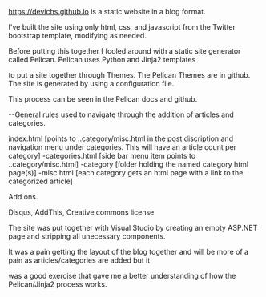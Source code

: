 https://devichs.github.io is a static website in a blog format.  

I've built the site using only html, css, and javascript from the Twitter bootstrap template, modifying as needed. 

Before putting this together I fooled around with a static site generator called Pelican. Pelican uses Python and Jinja2 templates

to put a site together through Themes.  The Pelican Themes are in github.  The site is generated by using a configuration file.  

This process can be seen in the Pelican docs and github. 

--General rules used to navigate through the addition of articles and categories. 

index.html [points to ..category/misc.html in the post discription and navigation menu under categories. 
This will have an article count per category]
 -categories.html [side bar menu item points to ..category/misc.html]
 -category [folder holding the named category html page(s)]
  -misc.html [each category gets an html page with a link to the categorized article]

Add ons. 

Disqus, AddThis,  Creative commons license

The site was put together with Visual Studio by creating an empty ASP.NET page and stripping all unecessary components.

It was a pain getting the layout of the blog together and will be more of a pain as articles/categories are added but it 

was a good exercise that gave me a better understanding of how the Pelican/Jinja2 process works. 